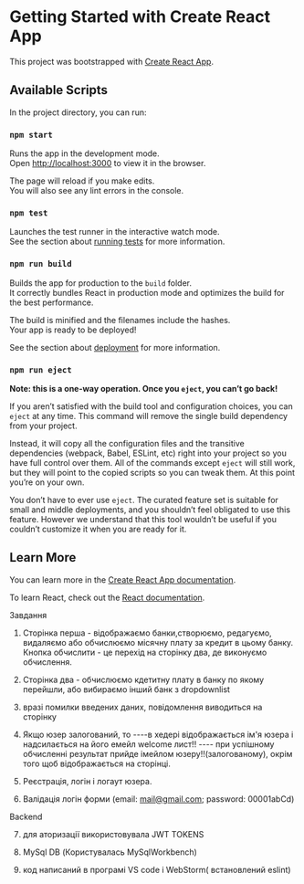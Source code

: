 # Getting Started with Create React App

This project was bootstrapped with [Create React App](https://github.com/facebook/create-react-app).

## Available Scripts

In the project directory, you can run:

### `npm start`

Runs the app in the development mode.\
Open [http://localhost:3000](http://localhost:3000) to view it in the browser.

The page will reload if you make edits.\
You will also see any lint errors in the console.

### `npm test`

Launches the test runner in the interactive watch mode.\
See the section about [running tests](https://facebook.github.io/create-react-app/docs/running-tests) for more information.

### `npm run build`

Builds the app for production to the `build` folder.\
It correctly bundles React in production mode and optimizes the build for the best performance.

The build is minified and the filenames include the hashes.\
Your app is ready to be deployed!

See the section about [deployment](https://facebook.github.io/create-react-app/docs/deployment) for more information.

### `npm run eject`

**Note: this is a one-way operation. Once you `eject`, you can’t go back!**

If you aren’t satisfied with the build tool and configuration choices, you can `eject` at any time. This command will remove the single build dependency from your project.

Instead, it will copy all the configuration files and the transitive dependencies (webpack, Babel, ESLint, etc) right into your project so you have full control over them. All of the commands except `eject` will still work, but they will point to the copied scripts so you can tweak them. At this point you’re on your own.

You don’t have to ever use `eject`. The curated feature set is suitable for small and middle deployments, and you shouldn’t feel obligated to use this feature. However we understand that this tool wouldn’t be useful if you couldn’t customize it when you are ready for it.

## Learn More

You can learn more in the [Create React App documentation](https://facebook.github.io/create-react-app/docs/getting-started).

To learn React, check out the [React documentation](https://reactjs.org/).

Завдання

1. Сторінка перша - відображаємо банки,створюємо, редагуємо, видаляємо або обчислюємо місячну плату за кредит в цьому банку. Кнопка обчислити - це перехід на сторінку два, де виконуємо обчислення.

2. Сторінка два - обчислюємо кдетитну плату в банку по якому перейшли, або вибираємо інший банк з dropdownlist

3. вразі помилки введених даних, повідомлення виводиться на сторінку

4. Якщо юзер залогований, то
   ----в хедері відображається ім'я юзера і надсилається на його емейл welcome лист!!
   ---- при успішному обчисленні результат прийде імейлом юзеру!!(залогованому), окрім того щоб відображається на сторінці.

5. Реєстрація, логін і логаут юзера.

6. Валідація логін форми (email: mail@gmail.com; password: 00001abCd)

Backend

7.  для аторизації використовувала JWT TOKENS

8.  MySql DB (Користувалась MySqlWorkbench)

9.  код написаний в програмі VS code і WebStorm( встановлений eslint)
